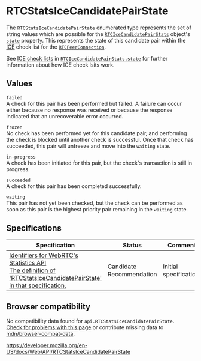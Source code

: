 RTCStatsIceCandidatePairState
=============================

The `RTCStatsIceCandidatePairState` enumerated type represents the set of string values which are possible for the [`RTCIceCandidatePairStats`](rtcicecandidatepairstats) object's [`state`](rtcicecandidatepairstats/state) property. This represents the state of this candidate pair within the [ICE](https://developer.mozilla.org/en-US/docs/Glossary/ICE) check list for the [`RTCPeerConnection`](rtcpeerconnection).

See [ICE check lists](rtcicecandidatepairstats/state#ice_check_lists) in [`RTCIceCandidatePairStats.state`](rtcicecandidatepairstats/state) for further information about how ICE check lsits work.

Values
------

`failed`  
A check for this pair has been performed but failed. A failure can occur either because no response was received or because the response indicated that an unrecoverable error occurred.

`frozen`  
No check has been performed yet for this candidate pair, and performing the check is blocked until another check is successful. Once that check has succeeded, this pair will unfreeze and move into the `waiting` state.

`in-progress`  
A check has been initiated for this pair, but the check's transaction is still in progress.

`succeeded`  
A check for this pair has been completed successfully.

`waiting`  
This pair has not yet been checked, but the check can be performed as soon as this pair is the highest priority pair remaining in the `waiting` state.

Specifications
--------------

<table><thead><tr class="header"><th>Specification</th><th>Status</th><th>Comment</th></tr></thead><tbody><tr class="odd"><td><a href="https://w3c.github.io/webrtc-stats/#rtcstatsicecandidatepairstate-enum">Identifiers for WebRTC's Statistics API<br />
<span class="small">The definition of 'RTCStatsIceCandidatePairState' in that specification.</span></a></td><td><span class="spec-cr">Candidate Recommendation</span></td><td>Initial specification.</td></tr></tbody></table>

Browser compatibility
---------------------

No compatibility data found for `api.RTCStatsIceCandidatePairState`.  
[Check for problems with this page](#on-github) or contribute missing data to [mdn/browser-compat-data](https://github.com/mdn/browser-compat-data).

<a href="https://developer.mozilla.org/en-US/docs/Web/API/RTCStatsIceCandidatePairState" class="_attribution-link">https://developer.mozilla.org/en-US/docs/Web/API/RTCStatsIceCandidatePairState</a>
